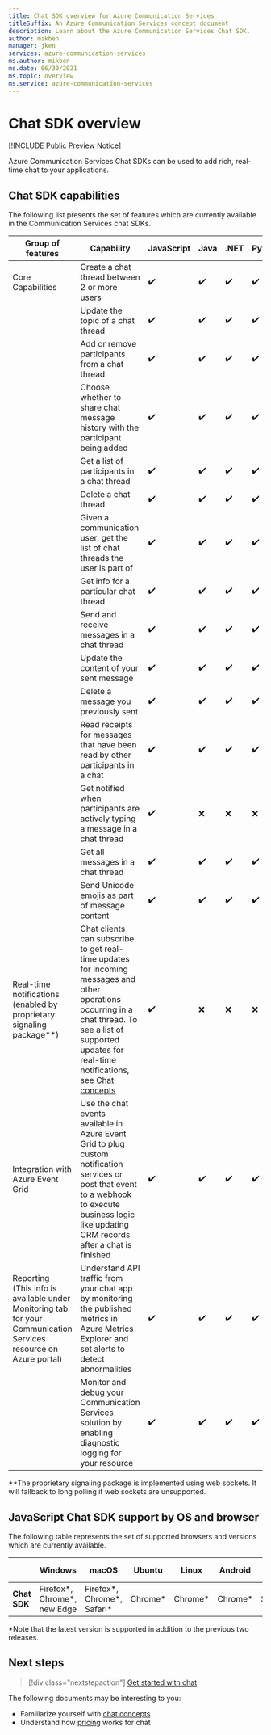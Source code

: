 ```yaml
---	
title: Chat SDK overview for Azure Communication Services	
titleSuffix: An Azure Communication Services concept document	
description: Learn about the Azure Communication Services Chat SDK.	
author: mikben	
manager: jken	
services: azure-communication-services	
ms.author: mikben	
ms.date: 06/30/2021
ms.topic: overview	
ms.service: azure-communication-services	
---	
```


# Chat SDK overview	

[!INCLUDE [Public Preview Notice](../../includes/public-preview-include-chat.md)]

Azure Communication Services Chat SDKs can be used to add rich, real-time chat to your applications.
	
## Chat SDK capabilities	

The following list presents the set of features which are currently available in the Communication Services chat SDKs.	

| Group of features | Capability | JavaScript  | Java | .NET | Python | iOS | Android |
|-----------------|-------------------|---|-----|----|-----|----|----|
| Core Capabilities | Create a chat thread between 2 or more users                                                     | ✔️   | ✔️  | ✔️    | ✔️   |  ✔️    | ✔️   |	
|                   | Update the topic of a chat thread                                                                              | ✔️   | ✔️ | ✔️    | ✔️   |  ✔️    | ✔️   |	
|                   | Add or remove participants from a chat thread                                                                           | ✔️   | ✔️  | ✔️    | ✔️  |  ✔️    | ✔️   |	
|                   | Choose whether to share chat message history with the participant being added                                   | ✔️   | ✔️   | ✔️    | ✔️  |  ✔️    | ✔️   |	
|                   | Get a list of participants in a chat thread                                                                          | ✔️   | ✔️  | ✔️ | ✔️ |  ✔️    | ✔️   |	
|                   | Delete a chat thread                                                                                              | ✔️   | ✔️  | ✔️    | ✔️  |  ✔️    | ✔️   |	
|                   | Given a communication user, get the list of chat threads the user is part of                                           | ✔️   | ✔️  | ✔️    | ✔️  |  ✔️    | ✔️   |	
|                   | Get info for a particular chat thread                                                                              | ✔️   | ✔️  | ✔️ | ✔️ |  ✔️    | ✔️   |	
|                   | Send and receive messages in a chat thread                                                                            | ✔️   | ✔️   | ✔️    | ✔️  |  ✔️    | ✔️   |	
|                   | Update the content of your sent message                                                                               | ✔️   | ✔️  | ✔️ | ✔️ |  ✔️    | ✔️   |	
|                   | Delete a message you previously sent                                                                                                      | ✔️   | ✔️  | ✔️ | ✔️ |  ✔️    | ✔️   |	
|                   | Read receipts for messages that have been read by other participants in a chat                                        | ✔️   | ✔️  | ✔️    | ✔️   |  ✔️    | ✔️   |	
|                   | Get notified when participants are actively typing a message in a chat thread                                         | ✔️   | ❌    | ❌  | ❌  | ✔️  | ✔️  |	
|                   | Get all messages in a chat thread                                                                        | ✔️   | ✔️  | ✔️    | ✔️  |  ✔️    | ✔️   |	
|                   | Send Unicode emojis as part of message content                                                                            | ✔️   | ✔️  | ✔️    | ✔️  |  ✔️    | ✔️   |	
|Real-time notifications (enabled by proprietary signaling package**)|  Chat clients can subscribe to get real-time updates for incoming messages and other operations occurring in a chat thread. To see a list of supported updates for real-time notifications, see [Chat concepts](concepts.md#real-time-notifications)                                     | ✔️   | ❌    | ❌  | ❌  | ✔️  | ✔️  |	
| Integration with Azure Event Grid             | Use the chat events available in Azure Event Grid to plug custom notification services or post that event to a webhook to execute business logic like updating CRM records after a chat is finished   | ✔️   | ✔️  | ✔️    | ✔️  |  ✔️    | ✔️   |	
| Reporting </br>(This info is available under Monitoring tab for your Communication Services resource on Azure portal)      | Understand API traffic from your chat app by monitoring the published metrics in Azure Metrics Explorer and set alerts to detect abnormalities     | ✔️   | ✔️  | ✔️    | ✔️  |  ✔️    | ✔️   |	
|                   | Monitor and debug your Communication Services solution by enabling diagnostic logging for your resource    | ✔️   | ✔️  | ✔️    | ✔️  |  ✔️    | ✔️   |	


**The proprietary signaling package is implemented using web sockets. It will fallback to long polling if web sockets are unsupported.	

## JavaScript Chat SDK support by OS and browser	

The following table represents the set of supported browsers and versions which are currently available.
	
|                                  | Windows          | macOS          | Ubuntu | Linux  | Android | iOS    | iPad OS|
|--------------------------------|----------------|--------------|-------|------|------|------|-------|
| **Chat SDK** | Firefox*, Chrome*, new Edge | Firefox*, Chrome*, Safari* | Chrome*  | Chrome* | Chrome* | Safari* | Safari* |

*Note that the latest version is supported in addition to the previous two releases.<br/>	

## Next steps	

> [!div class="nextstepaction"]	
> [Get started with chat](../../quickstarts/chat/get-started.md)	

The following documents may be interesting to you:	
- Familiarize yourself with [chat concepts](../chat/concepts.md)
- Understand how [pricing](../pricing.md#chat) works for chat
